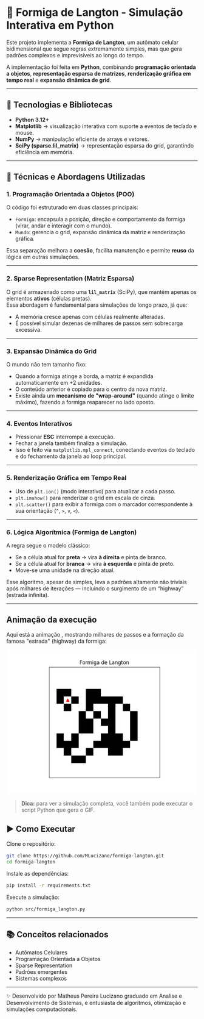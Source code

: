 # 🐜 Formiga de Langton - Simulação Interativa em Python

Este projeto implementa a **Formiga de Langton**, um autômato celular bidimensional que segue regras extremamente simples, mas que gera padrões complexos e imprevisíveis ao longo do tempo.  

A implementação foi feita em **Python**, combinando **programação orientada a objetos**, **representação esparsa de matrizes**, **renderização gráfica em tempo real** e **expansão dinâmica de grid**.

---

## 🚀 Tecnologias e Bibliotecas
- **Python 3.12+**
- **Matplotlib** → visualização interativa com suporte a eventos de teclado e mouse.
- **NumPy** → manipulação eficiente de arrays e vetores.
- **SciPy (sparse.lil_matrix)** → representação esparsa do grid, garantindo eficiência em memória.

---

## 🧠 Técnicas e Abordagens Utilizadas

### 1. **Programação Orientada a Objetos (POO)**
O código foi estruturado em duas classes principais:
- `Formiga`: encapsula a posição, direção e comportamento da formiga (virar, andar e interagir com o mundo).
- `Mundo`: gerencia o grid, expansão dinâmica da matriz e renderização gráfica.

Essa separação melhora a **coesão**, facilita manutenção e permite **reuso** da lógica em outras simulações.

---

### 2. **Sparse Representation (Matriz Esparsa)**
O grid é armazenado como uma **`lil_matrix`** (SciPy), que mantém apenas os elementos **ativos** (células pretas).  
Essa abordagem é fundamental para simulações de longo prazo, já que:
- A memória cresce apenas com células realmente alteradas.
- É possível simular dezenas de milhares de passos sem sobrecarga excessiva.

---

### 3. **Expansão Dinâmica do Grid**
O mundo não tem tamanho fixo:  
- Quando a formiga atinge a borda, a matriz é expandida automaticamente em +2 unidades.  
- O conteúdo anterior é copiado para o centro da nova matriz.  
- Existe ainda um **mecanismo de "wrap-around"** (quando atinge o limite máximo), fazendo a formiga reaparecer no lado oposto.

---

### 4. **Eventos Interativos**
- Pressionar **ESC** interrompe a execução.  
- Fechar a janela também finaliza a simulação.  
- Isso é feito via `matplotlib.mpl_connect`, conectando eventos do teclado e do fechamento da janela ao loop principal.

---

### 5. **Renderização Gráfica em Tempo Real**
- Uso de `plt.ion()` (modo interativo) para atualizar a cada passo.  
- `plt.imshow()` para renderizar o grid em escala de cinza.  
- `plt.scatter()` para exibir a formiga com o marcador correspondente à sua orientação (`^`, `>`, `v`, `<`).  

---

### 6. **Lógica Algorítmica (Formiga de Langton)**
A regra segue o modelo clássico:
- Se a célula atual for **preta** → vira **à direita** e pinta de branco.  
- Se a célula atual for **branca** → vira **à esquerda** e pinta de preto.  
- Move-se uma unidade na direção atual.  

Esse algoritmo, apesar de simples, leva a padrões altamente não triviais após milhares de iterações — incluindo o surgimento de um “highway” (estrada infinita).

---
## Animação da execução

Aqui está a animação , mostrando milhares de passos e a formação da famosa "estrada" (highway) da formiga:

![Formiga de Langton - GIF ](/formiga_langton_longo.gif)

> **Dica:** para ver a simulação completa, você também pode executar o script Python que gera o GIF.


## ▶️ Como Executar

Clone o repositório:
```bash
git clone https://github.com/MLucizano/formiga-langton.git
cd formiga-langton
```

Instale as dependências:
```bash
pip install -r requirements.txt
```

Execute a simulação:
```bash
python src/formiga_langton.py
```

---

## 📚 Conceitos relacionados
- Autômatos Celulares
- Programação Orientada a Objetos
- Sparse Representation
- Padrões emergentes
- Sistemas complexos
---

✨ Desenvolvido por Matheus Pereira Lucizano graduado em Analise e Desenvolvimento de Sistemas, e entusiasta de algoritmos, otimização e simulações computacionais.

